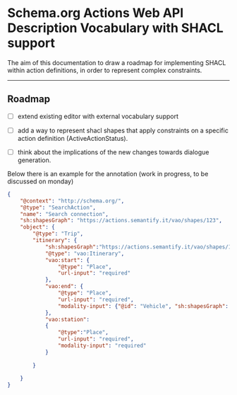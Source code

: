 # Schema.org Actions Web API Description Vocabulary with SHACL support

The aim of this documentation to draw a roadmap for implementing SHACL within action definitions, in order to represent complex constraints.

---

## Roadmap

- [ ]  extend existing editor with external vocabulary support

- [ ] add a way to represent shacl shapes that apply constraints on a specific action definition (ActiveActionStatus).

- [ ] think about the implications of the new changes towards dialogue generation.



Below there is an example for the annotation (work in progress, to be discussed on monday)

```json
{
    "@context": "http://schema.org/",
    "@type": "SearchAction",
    "name": "Search connection",
    "sh:shapesGraph": "https://actions.semantify.it/vao/shapes/123",
    "object": {
        "@type": "Trip",
        "itinerary": {
            "sh:shapesGraph":"https://actions.semantify.it/vao/shapes/123#Itinerary",
            "@type": "vao:Itinerary",
            "vao:start": {
                "@type": "Place",
                "url-input": "required"
            },
            "vao:end": {
                "@type": "Place",
                "url-input": "required",
                "modality-input": {"@id": "Vehicle", "sh:shapesGraph": "https://actions.semantify.it/vao/shapes/123#Modality" }
            },
            "vao:station":
            {
                "@type":"Place",
                "url-input": "required",
                "modality-input": "required"
            }
            
        }
        
    }
}
```
